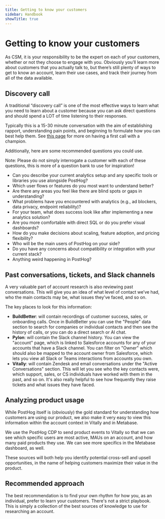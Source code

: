 ```yaml
---
title: Getting to know your customers
sidebar: Handbook
showTitle: true
---
```


# Getting to know your customers

As CSM, it is your responsibility to be the expert on each of your customers, whether or not they choose to engage with you. Obviously you’ll learn more about customers that you actually talk to, but there’s still plenty of ways to get to know an account, learn their use cases, and track their journey from all of the data available. 

## Discovery call

A traditional “discovery call” is one of the most effective ways to learn what you need to learn about a customer because you can ask direct questions and should spend a LOT of time listening to their responses. 

Typically this is a 15-30 minute conversation with the aim of establishing rapport, understanding pain points, and beginning to formulate how you can best help them. See [this page](/handbook/cs-and-onboarding/saying-hi-to-your-customers#mission-start) for more on having a first call with a champion. 


Additionally, here are some recommended questions you could use. 

Note: Please do not simply interrogate a customer with each of these questions, this is more of a question bank to use for inspiration!

- Can you describe your current analytics setup and any specific tools or libraries you use alongside PostHog?
- Which user flows or features do you most want to understand better?
- Are there any areas you feel like there are blind spots or gaps in understanding?
- What problems have you encountered with analytics (e.g., ad blockers, data privacy, endpoint reliability)?
- For your team, what does success look like after implementing a new analytics solution?
- Are you more comfortable with direct SQL or do you prefer visual dashboards?
- How do you make decisions about scaling, feature adoption, and pricing flexibility?
- Who will be the main users of PostHog on your side?
- Do you have any concerns about compatibility or integration with your current stack?
- Anything weird happening in PostHog?

## Past conversations, tickets, and Slack channels

A very valuable part of account research is also reviewing past conversations. This will give you an idea of what level of contact we’ve had, who the main contacts may be, what issues they’ve faced, and so on.

The key places to look for this information: 

- **BuildBetter**: will contain recordings of customer success, sales, or onboarding calls. Once in BuildBetter you can use the <PrivateLink href="https://app.buildbetter.app/people">"People"</PrivateLink> data section to search for companies or individual contacts and then see the history of calls, or you can do a direct search or AI chat. 
- **Pylon**: will contain the Slack channel history. You can view the <PrivateLink href="https://app.usepylon.com/accounts">"account"</PrivateLink> page, which is linked to Salesforce accounts for any of your accounts that have a Slack channel. You can filter on "Owner" which should also be mapped to the account owner from Salesforce, which lets you view all Slack or Teams interactions from accounts you own. 
- **Vitally**: will contain Zendesk and email conversations under the <PrivateLink href="https://posthog.vitally-eu.io/conversations/active/">"Active Conversations"</PrivateLink> section. This will let you see who the key contacts were, which support, sales, or CS individuals have worked with them in the past, and so on. It's also really helpful to see how frequently they raise tickets and what issues they have faced.

## Analyzing product usage

While PostHog itself is (obviously) the gold standard for understanding how customers are using our product, we also make it very easy to view this information within the account context in Vitally and in Metabase. 

We use the PostHog CDP to send product events to Vitally so that we can see which specific users are most active, MAUs on an account, and how many paid products they use. 
We can see more specifics in the Metabase dashboard, as well. 

These sources will both help you identify potential cross-sell and upsell opportunities, in the name of helping customers maximize their value in the product.

## Recommended approach
The best recommendation is to find your own rhythm for how you, as an individual, prefer to learn your customers. There's not a strict playbook. This is simply a collection of the best sources of knowledge to use for researching an account. 
